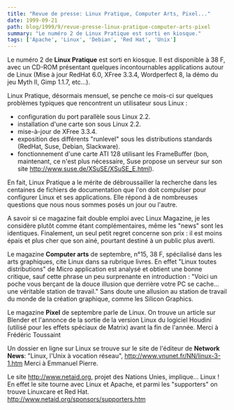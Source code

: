 ```yaml
---
title: "Revue de presse: Linux Pratique, Computer Arts, Pixel..."
date: 1999-09-21
path: blog/1999/9/revue-presse-linux-pratique-computer-arts-pixel
summary: "Le numéro 2 de Linux Pratique est sorti en kiosque."
tags: ['Apache', 'Linux', 'Debian', 'Red Hat', 'Unix']
---
```


<P>Le numéro 2 de <B>Linux Pratique</B> est sorti en kiosque. Il est disponible
à 38 F, avec un CD-ROM présentant quelques incontournables
applications autour de Linux (Mise à jour RedHat 6.0, XFree 3.3.4,
Wordperfect 8, la démo du jeu Myth II, Gimp 1.1.7, etc...).</P>

<P>Linux Pratique, désormais mensuel, se penche ce mois-ci sur quelques
problèmes typiques que rencontrent un utilisateur sous Linux :</P>

<UL>

<LI>configuration du port parallèle sous Linux 2.2.
<LI>installation d'une carte son sous Linux 2.2.
<LI>mise-à-jour de XFree 3.3.4.
<LI>exposition des différents "runlevel" sous les distributions
standards (RedHat, Suse, Debian, Slackware).
<LI>fonctionnement d'une carte ATI 128 utilisant les FrameBuffer
(bon, maintenant, ce n'est plus nécessaire, Suse propose un
serveur sur son site <A HREF="http://www.suse.de/XSuSE/XSuSE_E.html">http://www.suse.de/XSuSE/XSuSE_E.html</A>).
</UL>

<P>En fait, Linux Pratique a le mérite de débroussailler la recherche
dans les centaines de fichiers de documentation que l'on doit compulser
pour configurer Linux et ses applications. Elle répond à de nombreuses
questions que nous nous sommes posés un jour ou l'autre.</P>

<P>A savoir si ce magazine fait double emploi avec Linux Magazine, je
les considère plutôt comme étant complémentaires, même les "news"
sont les identiques. Finalement, un seul petit regret concerne son
prix : il est moins épais et plus cher que son ainé, pourtant destiné
à un public plus averti.</P>

<P>Le magazine <B>Computer arts</B> de septembre, n°15, 38 F, spécilalisé
dans les arts graphiques, cite Linux dans sa rubrique livres.
En effet "Linux toutes distributions" de Micro application est analysé
et obtient une bonne critique, sauf cette phrase un peu surprenante en
introduction : "Voici un poche vous berçant de la douce illusion que
derrière votre PC se cache... une véritable station de travail." Sans
doute une allusion au station de travail du monde de la création
graphique, comme les Silicon Graphics.</P>

<P>Le magazine <B>Pixel</B> de septembre parle de Linux.
On trouve un article sur Blender et l'annonce de la sortie de la version
Linux du logiciel Houdini (utilisé pour les effets spéciaux de Matrix)
avant la fin de l'année.
Merci à Frédéric Toussaint</P>

<P>Un dossier en ligne sur Linux se trouve sur le site de l'éditeur de
<B>Network News</B>:
"Linux, l'Unix à vocation réseau", <A HREF="http://www.vnunet.fr/NN/linux-3-1.htm">http://www.vnunet.fr/NN/linux-3-1.htm</A>
Merci à Emmanuel Pierre.</P>

<P>Le site <A HREF="http://www.netaid.org">http://www.netaid.org</A>, projet des Nations Unies, implique...
Linux !
En effet le site tourne avec Linux et Apache, et parmi les "supporters"
on trouve Linuxcare et Red Hat.
<A HREF="http://www.netaid.org/sponsors/supporters.htm">http://www.netaid.org/sponsors/supporters.htm</A></P>


